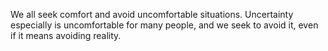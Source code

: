 We all seek comfort and avoid uncomfortable situations. Uncertainty especially is uncomfortable for many people, and we seek to avoid it, even if it means avoiding reality.

